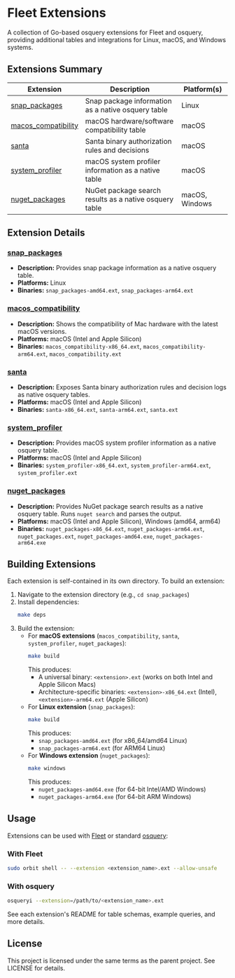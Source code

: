 # Fleet Extensions

A collection of Go-based osquery extensions for Fleet and osquery, providing additional tables and integrations for Linux, macOS, and Windows systems.

## Extensions Summary

| Extension              | Description                                              | Platform(s)         |
|-----------------------|----------------------------------------------------------|---------------------|
| [snap_packages](snap_packages/README.md)         | Snap package information as a native osquery table       | Linux               |
| [macos_compatibility](macos_compatibility/README.md)   | macOS hardware/software compatibility table              | macOS               |
| [santa](santa/README.md)                 | Santa binary authorization rules and decisions           | macOS               |
| [system_profiler](system_profiler/README.md)       | macOS system profiler information as a native table      | macOS               |
| [nuget_packages](nuget_packages/README.md)         | NuGet package search results as a native osquery table   | macOS, Windows      |

## Extension Details

### [snap_packages](snap_packages/README.md)
- **Description:** Provides snap package information as a native osquery table.
- **Platforms:** Linux
- **Binaries:** `snap_packages-amd64.ext`, `snap_packages-arm64.ext`

### [macos_compatibility](macos_compatibility/README.md)
- **Description:** Shows the compatibility of Mac hardware with the latest macOS versions.
- **Platforms:** macOS (Intel and Apple Silicon)
- **Binaries:** `macos_compatibility-x86_64.ext`, `macos_compatibility-arm64.ext`, `macos_compatibility.ext`

### [santa](santa/README.md)
- **Description:** Exposes Santa binary authorization rules and decision logs as native osquery tables.
- **Platforms:** macOS (Intel and Apple Silicon)
- **Binaries:** `santa-x86_64.ext`, `santa-arm64.ext`, `santa.ext`

### [system_profiler](system_profiler/README.md)
- **Description:** Provides macOS system profiler information as a native osquery table.
- **Platforms:** macOS (Intel and Apple Silicon)
- **Binaries:** `system_profiler-x86_64.ext`, `system_profiler-arm64.ext`, `system_profiler.ext`

### [nuget_packages](nuget_packages/README.md)
- **Description:** Provides NuGet package search results as a native osquery table. Runs `nuget search` and parses the output.
- **Platforms:** macOS (Intel and Apple Silicon), Windows (amd64, arm64)
- **Binaries:** `nuget_packages-x86_64.ext`, `nuget_packages-arm64.ext`, `nuget_packages.ext`, `nuget_packages-amd64.exe`, `nuget_packages-arm64.exe`

## Building Extensions

Each extension is self-contained in its own directory. To build an extension:

1. Navigate to the extension directory (e.g., `cd snap_packages`)
2. Install dependencies:
   ```bash
   make deps
   ```
3. Build the extension:
   - For **macOS extensions** (`macos_compatibility`, `santa`, `system_profiler`, `nuget_packages`):
     ```bash
     make build
     ```
     This produces:
     - A universal binary: `<extension>.ext` (works on both Intel and Apple Silicon Macs)
     - Architecture-specific binaries: `<extension>-x86_64.ext` (Intel), `<extension>-arm64.ext` (Apple Silicon)
   - For **Linux extension** (`snap_packages`):
     ```bash
     make build
     ```
     This produces:
     - `snap_packages-amd64.ext` (for x86_64/amd64 Linux)
     - `snap_packages-arm64.ext` (for ARM64 Linux)
   - For **Windows extension** (`nuget_packages`):
     ```bash
     make windows
     ```
     This produces:
     - `nuget_packages-amd64.exe` (for 64-bit Intel/AMD Windows)
     - `nuget_packages-arm64.exe` (for 64-bit ARM Windows)

## Usage

Extensions can be used with [Fleet](https://fleetdm.com/) or standard [osquery](https://osquery.io/):

### With Fleet
```bash
sudo orbit shell -- --extension <extension_name>.ext --allow-unsafe
```

### With osquery
```bash
osqueryi --extension=/path/to/<extension_name>.ext
```

See each extension's README for table schemas, example queries, and more details.

## License

This project is licensed under the same terms as the parent project. See LICENSE for details.
